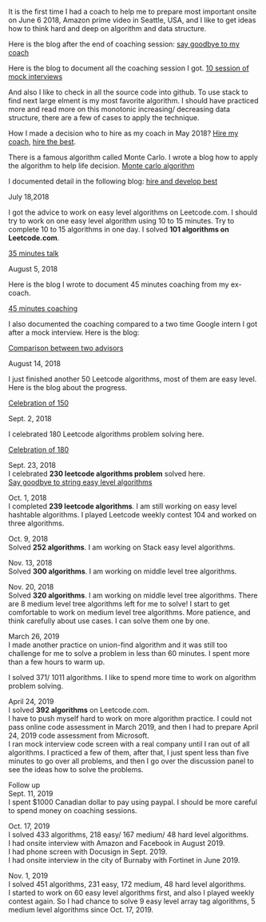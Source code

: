 It is the first time I had a coach to help me to prepare most important onsite on June 6 2018, Amazon prime video in Seattle, USA, and I like to get ideas how to think hard and deep on algorithm and data structure. 

Here is the blog after the end of coaching session: [say goodbye to my coach](http://juliachencoding.blogspot.com/2018/06/say-goodbye-to-my-coach.html)

Here is the blog to document all the coaching session I got. [10 session of mock interviews](http://juliachencoding.blogspot.com/2018/05/time-to-say-goodbye.html)

And also I like to check in all the source code into github. To use stack to find next large elment is my most favorite algorithm. I should have practiced more and read more on this monotonic increasing/ decreasing data structure, there are a few of cases to apply the technique. 

How I made a decision who to hire as my coach in May 2018? [Hire my coach](http://juliachencoding.blogspot.com/2018/05/hire-and-develop-best.html), [hire the best](http://juliachencoding.blogspot.com/search?q=hire+the+best). <br>

There is a famous algorithm called Monte Carlo. I wrote a blog how to apply the algorithm to help life decision. [Monte carlo algorithm](http://juliachencoding.blogspot.com/2017/09/monte-carlo-algorithm.html)

I documented detail in the following blog: [hire and develop best](http://juliachencoding.blogspot.com/2018/05/hire-and-develop-best.html)

July 18,2018

I got the advice to work on easy level algorithms on Leetcode.com. I should try to work on one easy level algorithm using 10 to 15 minutes. Try to complete 10 to 15 algorithms in one day. I solved **101 algorithms on Leetcode.com**. 

[35 minutes talk](http://juliachencoding.blogspot.com/2018/07/35-minutes-talk.html)

August 5, 2018

Here is the blog I wrote to document 45 minutes coaching from my ex-coach. 

[45 minutes coaching](http://juliachencoding.blogspot.com/2018/08/45-minutes-coaching.html)

I also documented the coaching compared to a two time Google intern I got after a mock interview. Here is the blog:

[Comparison between two advisors](http://juliachencoding.blogspot.com/2018/08/google-intern-coaching-vs-microsoft.html)


August 14, 2018

I just finished another 50 Leetcode algorithms, most of them are easy level. Here is the blog about the progress. 

[Celebration of 150](http://juliachencoding.blogspot.com/2018/08/celebration-of-150.html)


Sept. 2, 2018

I celebrated 180 Leetcode algorithms problem solving here. 

[Celebration of 180](http://juliachencoding.blogspot.com/2018/09/celebration-of-180-mark-i-solved-180.html)

Sept. 23, 2018<br>
I celebrated **230 leetcode algorithms problem** solved here. <br>
[Say goodbye to string easy level algorithms](http://juliachencoding.blogspot.com/2018/09/say-goodbye-to-easy-level-string.html)<br>

Oct. 1, 2018<br>
I completed **239 leetcode algorithms**. I am still working on easy level hashtable algorithms. I played Leetcode weekly contest 104 and worked on three algorithms. 

Oct. 9, 2018 <br>
Solved **252 algorithms**. I am working on Stack easy level algorithms. 

Nov. 13, 2018 <br>
Solved **300 algorithms**. I am working on middle level tree algorithms. 

Nov. 20, 2018 <br>
Solved **320 algorithms**. I am working on middle level tree algorithms. There are 8 medium level tree algorithms left for me to solve! I start to get comfortable to work on medium level tree algorithms. More patience, and think carefully about use cases. I can solve them one by one. 

March 26, 2019<br>
I made another practice on union-find algorithm and it was still too challenge for me to solve a problem in less than 60 minutes. I spent more than a few hours to warm up. <br> 

I solved 371/ 1011 algorithms. I like to spend more time to work on algorithm problem solving. <br> 

April 24, 2019<br>
I solved **392 algorithms** on Leetcode.com. <br>
I have to push myself hard to work on more algorithm practice. I could not pass online code assessment in March 2019, and then I had to prepare April 24, 2019 code assessment from Microsoft. <br>
I ran mock interview code screen with a real company until I ran out of all algorithms. I practiced a few of them, after that, I just spent less than five minutes to go over all problems, and then I go over the discussion panel to see the ideas how to solve the problems. 

Follow up <br>
Sept. 11, 2019<br>
I spent $1000 Canadian dollar to pay using paypal. I should be more careful to spend money on coaching sessions. 

Oct. 17, 2019<br>
I solved 433 algorithms, 218 easy/ 167 medium/ 48 hard level algorithms. <br>
I had onsite interview with Amazon and Facebook in August 2019. <br>
I had phone screen with Docusign in Sept. 2019. <br>
I had onsite interview in the city of Burnaby with Fortinet in June 2019. <br>

Nov. 1, 2019<br>
I solved 451 algorithms, 231 easy, 172 medium, 48 hard level algorithms. <br>
I started to work on 60 easy level algorithms first, and also I played weekly contest again. So I had chance to solve 9 easy level array tag algorithms, 5 medium level algorithms since Oct. 17, 2019. 

